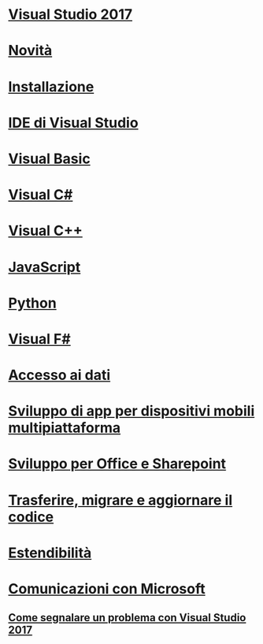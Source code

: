# [Visual Studio 2017](welcome-to-visual-studio.md)
# [Novità](ide/whats-new-in-visual-studio.md)
# [Installazione](install/TOC.md)
# [IDE di Visual Studio](ide/index.md)
# [Visual Basic](/dotnet/articles/visual-basic)
# [Visual C#](/dotnet/articles/csharp)
# [Visual C++](/cpp/top/visual-cpp-in-visual-studio)
# [JavaScript](/scripting/javascript)
# [Python](python/getting-started-with-python.md)
# [Visual F#](/dotnet/articles/fsharp/)
# [Accesso ai dati](data-tools/TOC.md)
# [Sviluppo di app per dispositivi mobili multipiattaforma](cross-platform/cross-platform-mobile-development-in-visual-studio.md)
# [Sviluppo per Office e Sharepoint](vsto/office-and-sharepoint-development-in-visual-studio.md)
# [Trasferire, migrare e aggiornare il codice](porting\port-migrate-and-upgrade-visual-studio-projects.md)
# [Estendibilità](extensibility/extensibility-in-visual-studio.md)
# [Comunicazioni con Microsoft](ide/talk-to-us.md)
## [Come segnalare un problema con Visual Studio 2017](ide/how-to-report-a-problem-with-visual-studio-2017.md)
